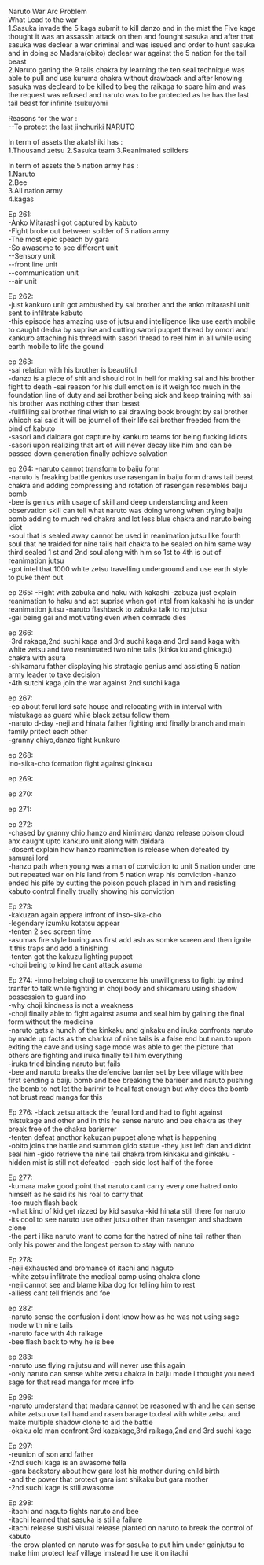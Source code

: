 Naruto War Arc Problem <br/>
                        What Lead to the war<br/> 
1.Sasuka invade the 5 kaga submit to kill danzo and in the mist the Five kage thought it was an assassin attack on then and founght sasuka and after that sasuka was declear a war criminal and was issued and order to hunt sasuka and in doing so Madara(obito) declear war against the 5 nation for the tail beast <br/>
2.Naruto ganing the 9 tails chakra by learning the ten seal technique was able to pull and use kuruma chakra without drawback and after knowing sasuka was decleard to be killed to beg the raikaga to spare him and was the request was refused and naruto was to be protected as he has the last tail beast for infinite tsukuyomi <br/>

Reasons for the war :  
--To protect the last jinchuriki NARUTO 

In term of assets the akatshiki has : <br/>
1.Thousand zetsu 
2.Sasuka team
3.Reanimated soilders 

In term of assets the 5 nation army has :  
1.Naruto  
2.Bee  
3.All nation army  
4.kagas  

Ep 261:  
-Anko Mitarashi got captured by kabuto  
-Fight broke out between soilder of 5 nation army  
-The most epic speach by gara    
-So awasome to see different unit  
--Sensory unit  
--front line unit  
--communication unit  
--air unit  
 
Ep 262:  
-just kankuro unit got ambushed by sai brother and the anko mitarashi unit sent to infiltrate kabuto  
-this episode has amazing use of jutsu and intelligence like use earth mobile to caught deidra by suprise and cutting sarori puppet thread by omori and kankuro attaching his thread with sasori thread to reel him in all while using earth mobile to life the gound 


ep 263:  
-sai relation with his brother is beautiful  
-danzo is a piece of shit and should rot in hell for making sai and his brother fight to death 
-sai reason for his dull emotion is it weigh too much in the foundation line of duty and sai brother being sick and keep training with sai his brother was nothing other than beast  
-fullfilling sai brother final wish to sai drawing book brought by sai brother whicch sai said it will be journel of their life sai brother freeded from the bind of kabuto  
-sasori and daidara got capture by kankuro teams for being fucking idiots  
-sasori upon realizing that art of will never decay like him and can be passed down generation finally achieve salvation

ep 264:
-naruto cannot transform to baiju form   
-naruto is freaking battle genius use rasengan in baiju form draws tail beast chakra and adding compressing and rotation of rasengan resembles baiju bomb  
-bee is genius with usage of skill and deep understanding and keen observation skill can tell what naruto was doing wrong when trying baiju bomb adding to much red chakra and lot less blue chakra and naruto being idiot  
-soul that is sealed away cannot be used in reanimation jutsu like fourth soul that he traided for nine tails half chakra to be sealed on him same way third sealed 1 st and 2nd soul along with him so 1st to 4th is out of reanimation jutsu  
-got intel that 1000 white zetsu travelling underground and use earth style to puke them out  

ep 265:
-Fight with zabuka and haku with kakashi
-zabuza just explain reanimation to haku and act suprise when got intel from kakashi he is under reanimation jutsu 
-naruto flashback to zabuka talk to no jutsu  
-gai being gai and motivating even when comrade dies  

 ep 266:  
-3rd rakaga,2nd suchi kaga and 3rd suchi kaga and 3rd sand kaga with white zetsu and two reanimated two nine tails (kinka ku and ginkagu) chakra with asura   
-shikamaru father displaying his stratagic genius amd assisting 5 nation army leader to take decision   
-4th sutchi kaga join the war against 2nd sutchi kaga  

ep 267:  
-ep about ferul lord safe house and relocating with in interval with mistukage as guard while black zetsu follow them   
-naruto d-day
-neji and hinata father fighting and finally branch and main family pritect each other   
-granny chiyo,danzo fight kunkuro

ep 268:    
  ino-sika-cho formation fight against ginkaku 

ep 269:    

ep 270:    

ep 271:    

ep 272:   
-chased by granny chio,hanzo and kimimaro danzo release poison cloud anx caught upto kankuro unit along with daidara   
-dosent explain how hanzo reanimation is release when defeated by samurai lord   
-hanzo path when young was a man of conviction to unit 5 nation under one but repeated war on his land from 5 nation wrap his conviction 
-hanzo ended his pife by cutting the poison pouch placed in him and resisting kabuto control finally trually showing his conviction   

Ep 273:  
-kakuzan again appera infront of inso-sika-cho   
-legendary izumku kotatsu appear  
-tenten 2 sec screen time  
-asumas fire style buring ass first add ash as somke screen and then ignite it this traps and add a finishing  
-tenten got the kakuzu lighting puppet  
-choji being to kind he cant attack asuma   

Ep 274:
-inno helping choji to overcome his unwilligness to fight by mind tranfer to talk while fighting in choji body and shikamaru using shadow possession to guard ino  
-why choji kindness is not a weakness  
-choji finally able to fight against asuma and seal him by gaining the final form without the medicine    
-naruto gets a hunch of the kinkaku and ginkaku and iruka confronts naruto by made up facts as the charkra of nine tails is a false end but naruto upon exiting the cave and using sage mode was able to get the picture that others are fighting and iruka finally tell him everything  
-iruka tried binding naruto but fails  
-bee and naruto breaks the defencive barrier set by bee village with bee first sending a baiju bomb and bee breaking the barieer and naruto pushing the bomb to not let the barirrir to heal fast enough but why does the bomb not brust read manga for this   


Ep 276:
-black zetsu attack the feural lord and had to fight against mistukage and other and in this he sense naruto and bee chakra as they break free of the chakra barierrer  
-tenten defeat anothor kakuzan puppet alone what is happening  
-obito joins the battle and summon gido statue
-they just left dan and didnt seal him 
-gido retrieve the nine tail chakra from kinkaku and ginkaku
-hidden mist is still not defeated 
-each side lost half of the force 

Ep 277:  
-kumara make good point that naruto cant carry every one hatred onto himself as he said its his roal to carry that  
-too much flash back  
-what kind of kid get rizzed by kid sasuka 
-kid hinata still there for naruto  
-its cool to see naruto use other jutsu other than rasengan and shadown clone  
-the part i like naruto want to come for the hatred of nine tail rather than only his power and the longest person to stay with naruto  

Ep 278:  
-neji exhausted and bromance of itachi and naguto  
-white zetsu inflitrate the medical camp using chakra clone  
-neji cannot see and blame kiba dog for telling him to rest  
-alliess cant tell friends and foe  


ep 282:  
-naruto sense the confusion i dont know how as he was not using sage mode with nine tails  
-naruto face with 4th raikage  
-bee flash back to why he is bee  

ep 283:  
-naruto use flying raijutsu and will never use this again  
-only naruto can sense white zetsu chakra in baiju mode i thought you need sage for that read manga for more info  

Ep 296:  
-naruto umderstand that madara cannot be reasoned with and he can sense white zetsu use tail hand and rasen barage to.deal with white zetsu and make multiple shadow clone to aid the battle  
-okaku old man confront 3rd kazakage,3rd raikaga,2nd and 3rd suchi kage  

Ep 297:  
-reunion of son and father  
-2nd suchi kaga is an awasome fella  
-gara backstory about how gara lost his mother during child birth   
-and the power that protect gara isnt shikaku but gara mother  
-2nd suchi kage is still awasome   

Ep 298:  
-itachi and naguto fights naruto and bee  
-itachi learned that sasuka is still a failure  
-itachi release sushi visual release planted on naruto to break the control of kabuto  
-the crow planted on naruto was for sasuka to put him under gainjutsu to make him protect leaf village imstead he use it on itachi  






 
